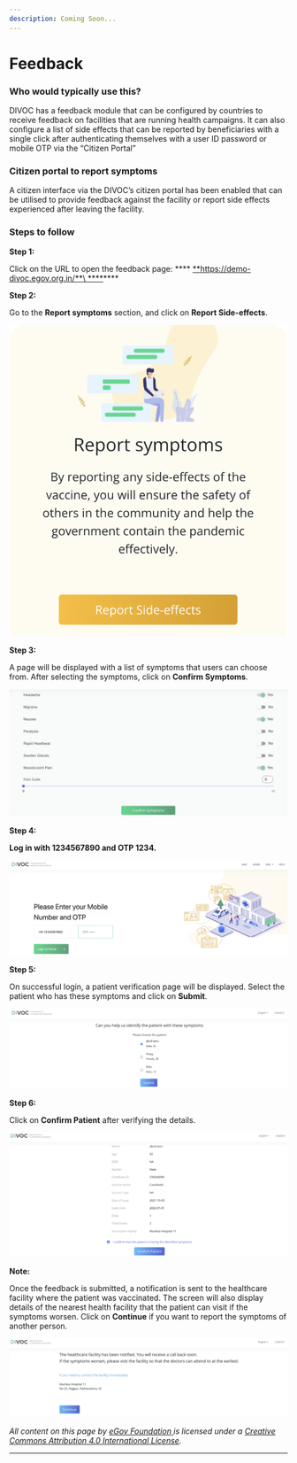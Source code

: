 ```yaml
---
description: Coming Soon...
---
```


# Feedback

### Who would typically use this?&#x20;

DIVOC has a feedback module that can be configured by countries to receive feedback on facilities that are running health campaigns. It can also configure a list of side effects that can be reported by beneficiaries with a single click after authenticating themselves with a user ID password or mobile OTP via the “Citizen Portal”

### Citizen portal to report symptoms&#x20;

A citizen interface via the DIVOC’s citizen portal has been enabled that can be utilised to provide feedback against the facility or report side effects experienced after leaving the facility.

### Steps to follow

**Step 1:**

Click on the URL to open the feedback page: **** [**https://demo-divoc.egov.org.in/**\
****](https://demo-divoc.egov.org.in)****

**Step 2:**

Go to the **Report symptoms** section, and click on **Report Side-effects**.

![](<../.gitbook/assets/Screenshot 2021-12-08 at 10.55.04 AM.png>)

**Step 3:**

A page will be displayed with a list of symptoms that users can choose from. After selecting the symptoms, click on **Confirm Symptoms**.

![](<../.gitbook/assets/Screenshot 2021-12-08 at 10.56.41 AM.png>)

**Step 4:**

**Log in with 1234567890 and OTP 1234.**

![](<../.gitbook/assets/Screenshot 2021-12-08 at 1.41.00 PM.png>)

**Step 5:**

On successful login, a patient verification page will be displayed. Select the patient who has these symptoms and click on **Submit**.

![](<../.gitbook/assets/Screenshot 2021-12-08 at 1.42.51 PM.png>)

**Step 6:**

Click on **Confirm Patient** after verifying the details.

![](<../.gitbook/assets/Screenshot 2021-12-08 at 1.44.32 PM.png>)

**Note:**

Once the feedback is submitted, a notification is sent to the healthcare facility where the patient was vaccinated. The screen will also display details of the nearest health facility that the patient can visit if the symptoms worsen. Click on **Continue** if you want to report the symptoms of another person.

![](<../.gitbook/assets/Screenshot 2021-12-08 at 1.45.38 PM.png>)

_All content on this page by_ [_eGov Foundation_ ](https://egov.org.in)_is licensed under a_ [_Creative Commons Attribution 4.0 International License_](http://creativecommons.org/licenses/by/4.0/)_._

****
